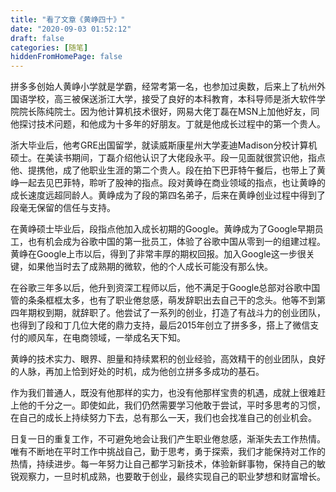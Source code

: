 ```yaml
---
title: "看了文章《黄峥四十》"
date: "2020-09-03 01:52:12"
draft: false
categories: [随笔]
hiddenFromHomePage: false
---
```

拼多多创始人黄峥小学就是学霸，经常考第一名，也参加过奥数，后来上了杭州外国语学校，高三被保送浙江大学，接受了良好的本科教育，本科导师是浙大软件学院院长陈纯院士。因为他计算机技术很好，网易大佬丁磊在MSN上加他好友，同他探讨技术问题，和他成为十多年的好朋友。丁就是他成长过程中的第一个贵人。

浙大毕业后，他考GRE出国留学，就读威斯康星州大学麦迪Madison分校计算机硕士。在美读书期间，丁磊介绍他认识了大佬段永平。段一见面就很赏识他，指点他、提携他，成了他职业生涯的第二个贵人。段在拍下巴菲特午餐后，也带上了黄峥一起去见巴菲特，聆听了股神的指点。段对黄峥在商业领域的指点，也让黄峥的成长速度远超同龄人。黄峥成为了段的第四名弟子，后来在黄峥创业过程中得到了段毫无保留的信任与支持。

在黄峥硕士毕业后，段指点他加入成长初期的Google。黄峥成为了Google早期员工，也有机会成为谷歌中国的第一批员工，体验了谷歌中国从零到一的组建过程。黄峥在Google上市以后，得到了非常丰厚的期权回报。加入Google这一步很关键，如果他当时去了成熟期的微软，他的个人成长可能没有那么快。

在谷歌三年多以后，他升到资深工程师以后，他不满足于Google总部对谷歌中国管的条条框框太多，也有了职业倦怠感，萌发辞职出去自己干的念头。他等不到第四年期权到期，就辞职了。他尝试了一系列的创业，打造了有战斗力的创业团队，也得到了段和丁几位大佬的鼎力支持，最后2015年创立了拼多多，搭上了微信支付的顺风车，在电商领域，一举成名天下知。

黄峥的技术实力、眼界、胆量和持续累积的创业经验，高效精干的创业团队，良好的人脉，再加上恰到好处的时机，成为他创立拼多多成功的基石。

作为我们普通人，既没有他那样的实力，也没有他那样宝贵的机遇，成就上很难赶上他的千分之一。即使如此，我们仍然需要学习他敢于尝试，平时多思考的习惯，在自己的成长上持续努力下去，总有那么一天，我们也会找准自己的创业机会。

日复一日的重复工作，不可避免地会让我们产生职业倦怠感，渐渐失去工作热情。唯有不断地在平时工作中挑战自己，勤于思考，勇于探索，我们才能保持对工作的热情，持续进步。每一年努力让自己都学习新技术，体验新鲜事物，保持自己的敏锐观察力，一旦时机成熟，也要敢于创业，最终实现自己的职业梦想和财富增长。